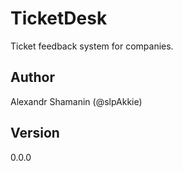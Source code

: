 # TicketDesk

Ticket feedback system for companies.

## Author

Alexandr Shamanin (@slpAkkie)

## Version

0.0.0

